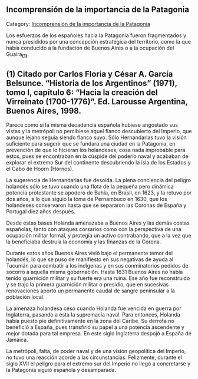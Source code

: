 ## Incomprensión de la importancia de la Patagonia

Category: [Incomprensión de la importancia de la Patagonia](http://descubrircorrientes.com.ar/2012/index.php/629-historia-desde-el-origen-hasta-1814/corrientes-en-el-siglo-xvii-periodo-1600-1750/incomprension-de-la-importancia-de-la-patagonia)

Los esfuerzos de los españoles hacia la Patagonia fueron fragmentados y nunca presididos por una concepción estratégica del territorio, como la que había conducido a la fundación de Buenos Aires o a la ocupación del Guaira<sub><strong>(1)</strong></sub>.

## **(1) Citado por Carlos Floria y César A. García Belsunce. “Historia de los Argentinos” (1971), tomo I, capítulo 6: “Hacia la creación del Virreinato (1700-1776)”. Ed. Larousse Argentina, Buenos Aires, 1998.**

Parece como si la misma decadencia española hubiese angostado sus vistas y la metrópoli no percibiese aquel flanco descubierto del Imperio, que aunque lejano seguía siendo flanco suyo. Sólo Hernandarias tuvo la visión suficiente para sugerir que se fundara una ciudad en la Patagonia, en prevención de que lo hicieran los holandeses, cosa nada improbable para éstos, pues se encontraban en la cúspide del poderío naval y acababan de explorar el extremo Sur del continente descubriendo la isla de los Estados y el Cabo de Hoorn (Hornos).

La sugerencia de Hernandarias fue desoída. La plena conciencia del peligro holandés sólo se tuvo cuando una flota de la pequeña pero dinámica potencia protestante se apoderó de Bahía, en Brasil, en 1623, y la retuvo por dos años, a lo que siguió la toma de Pernambuco en 1630, que los holandeses conservaron hasta que se separaron las Coronas de España y Portugal diez años después.

Desde estas bases Holanda amenazaba a Buenos Aires y las demás costas españolas, tanto con ataques corsarios como con la perspectiva de una ocupación militar formal, y protegía un activo contrabando, que a la vez que la beneficiaba destruía la economía y las finanzas de la Corona.

Durante estos años Buenos Aires vivió bajo el permanente temor del holandés, lo que se puso de manifiesto en sus negativas de ayuda al Tucumán para combatir a los indígenas y en sus conminatorios pedidos de socorro a aquella misma gobernación. Hasta 1631 Buenos Aires no había tenido guarnición militar y su fuerte era una ruina. Ese año fue reconstruido y se trajo la primera guarnición militar o presidio, que en sucesivas renovaciones aportó un permanente caudal de sangre peninsular a la población local.

La amenaza holandesa cesó cuando Holanda fue vencida en guerra por Inglaterra, pasando a ésta la supremacía naval. Para entonces, Holanda había puesto pie definitivamente en la zona del Caribe. Su derrota no benefició a España, pues transfirió su papel a una potencia ascendente y mejor dotada para tal empresa. En este siglo Inglaterra despojó a España de Jamaica.

La metrópoli, falta, de poder naval y de una visión geopolítica del Imperio, no tuvo una reacción acorde a las circunstancias. Felizmente, durante el siglo XVII el peligro para el extremo sur del Imperio no llegó a concretarse y la Patagonia siguió española y desamparada.